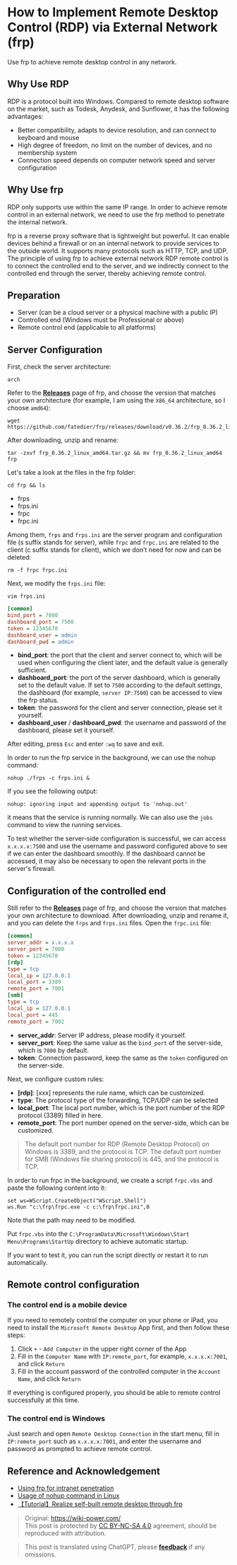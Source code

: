 # How to Implement Remote Desktop Control (RDP) via External Network (frp)

Use frp to achieve remote desktop control in any network.

## Why Use RDP

RDP is a protocol built into Windows. Compared to remote desktop software on the market, such as Todesk, Anydesk, and Sunflower, it has the following advantages:

- Better compatibility, adapts to device resolution, and can connect to keyboard and mouse
- High degree of freedom, no limit on the number of devices, and no membership system
- Connection speed depends on computer network speed and server configuration

## Why Use frp

RDP only supports use within the same IP range. In order to achieve remote control in an external network, we need to use the frp method to penetrate the internal network.

frp is a reverse proxy software that is lightweight but powerful. It can enable devices behind a firewall or on an internal network to provide services to the outside world. It supports many protocols such as HTTP, TCP, and UDP.  
The principle of using frp to achieve external network RDP remote control is to connect the controlled end to the server, and we indirectly connect to the controlled end through the server, thereby achieving remote control.

## Preparation

- Server (can be a cloud server or a physical machine with a public IP)
- Controlled end (Windows must be Professional or above)
- Remote control end (applicable to all platforms)

## Server Configuration

First, check the server architecture:

```shell
arch
```

Refer to the [**Releases**](https://github.com/fatedier/frp/releases) page of frp, and choose the version that matches your own architecture (for example, I am using the `X86_64` architecture, so I choose `amd64`):

```shell
wget https://github.com/fatedier/frp/releases/download/v0.36.2/frp_0.36.2_linux_amd64.tar.gz
```

After downloading, unzip and rename:

```shell
tar -zxvf frp_0.36.2_linux_amd64.tar.gz && mv frp_0.36.2_linux_amd64 frp
```

Let's take a look at the files in the frp folder:

```shell
cd frp && ls
```

- frps
- frps.ini
- frpc
- frpc.ini

Among them, `frps` and `frps.ini` are the server program and configuration file (s suffix stands for server), while `frpc` and `frpc.ini` are related to the client (c suffix stands for client), which we don’t need for now and can be deleted:

```shell
rm -f frpc frpc.ini
```

Next, we modify the `frps.ini` file:

```shell
vim frps.ini
```

```ini title="frps.ini"
[common]
bind_port = 7000
dashboard_port = 7500
token = 12345678
dashboard_user = admin
dashboard_pwd = admin
```

- **bind_port**: the port that the client and server connect to, which will be used when configuring the client later, and the default value is generally sufficient.
- **dashboard_port**: the port of the server dashboard, which is generally set to the default value. If set to `7500` according to the default settings, the dashboard (for example, `server IP:7500`) can be accessed to view the frp status.
- **token**: the password for the client and server connection, please set it yourself.
- **dashboard_user** / **dashboard_pwd**: the username and password of the dashboard, please set it yourself.

After editing, press `Esc` and enter `:wq` to save and exit.

In order to run the frp service in the background, we can use the nohup command:

```shell
nohup ./frps -c frps.ini &
```

If you see the following output:

```shell
nohup: ignoring input and appending output to 'nohup.out'
```

it means that the service is running normally. We can also use the `jobs` command to view the running services.

To test whether the server-side configuration is successful, we can access `x.x.x.x:7500` and use the username and password configured above to see if we can enter the dashboard smoothly. If the dashboard cannot be accessed, it may also be necessary to open the relevant ports in the server's firewall.

## Configuration of the controlled end

Still refer to the [**Releases**](https://github.com/fatedier/frp/releases) page of frp, and choose the version that matches your own architecture to download. After downloading, unzip and rename it, and you can delete the `frps` and `frps.ini` files. Open the `frpc.ini` file:

```ini title="frpc.ini"
[common]
server_addr = x.x.x.x
server_port = 7000
token = 12345678
[rdp]
type = tcp
local_ip = 127.0.0.1
local_port = 3389
remote_port = 7001
[smb]
type = tcp
local_ip = 127.0.0.1
local_port = 445
remote_port = 7002
```

- **server_addr**: Server IP address, please modify it yourself.
- **server_port**: Keep the same value as the `bind_port` of the server-side, which is `7000` by default.
- **token**: Connection password, keep the same as the `token` configured on the server-side.

Next, we configure custom rules:

- **[rdp]**: [xxx] represents the rule name, which can be customized.
- **type**: The protocol type of the forwarding, TCP/UDP can be selected
- **local_port**: The local port number, which is the port number of the RDP protocol (3389) filled in here.
- **remote_port**: The port number opened on the server-side, which can be customized.

> The default port number for RDP (Remote Desktop Protocol) on Windows is 3389, and the protocol is TCP.
> The default port number for SMB (Windows file sharing protocol) is 445, and the protocol is TCP.

In order to run frpc in the background, we create a script `frpc.vbs` and paste the following content into it:

```vbscript title="frpc.vbs"
set ws=WScript.CreateObject("WScript.Shell")
ws.Run "c:\frp\frpc.exe -c c:\frp\frpc.ini",0
```

Note that the path may need to be modified.

Put `frpc.vbs` into the `C:\ProgramData\Microsoft\Windows\Start Menu\Programs\StartUp` directory to achieve automatic startup.

If you want to test it, you can run the script directly or restart it to run automatically.

## Remote control configuration

### The control end is a mobile device

If you need to remotely control the computer on your phone or iPad, you need to install the `Microsoft Remote Desktop` App first, and then follow these steps:

1. Click `+` - `Add Computer` in the upper right corner of the App
2. Fill in the `Computer Name` with `IP:remote_port`, for example, `x.x.x.x:7001`, and click `Return`
3. Fill in the account password of the controlled computer in the `Account Name`, and click `Return`

If everything is configured properly, you should be able to remote control successfully at this time.

### The control end is Windows

Just search and open `Remote Desktop Connection` in the start menu, fill in `IP:remote_port` such as `x.x.x.x:7001`, and enter the username and password as prompted to achieve remote control.

## Reference and Acknowledgement

- [Using frp for intranet penetration](https://sspai.com/post/52523)
- [Usage of nohup command in Linux](https://ehlxr.me/2017/01/18/Linux-%E7%9A%84-nohup-%E5%91%BD%E4%BB%A4%E7%9A%84%E7%94%A8%E6%B3%95/)
- [【Tutorial】Realize self-built remote desktop through frp](https://pa.ci/77.html)

> Original: <https://wiki-power.com/>  
> This post is protected by [CC BY-NC-SA 4.0](https://creativecommons.org/licenses/by/4.0/deed.en) agreement, should be reproduced with attribution.

> This post is translated using ChatGPT, please [**feedback**](https://github.com/linyuxuanlin/Wiki_MkDocs/issues/new) if any omissions.
